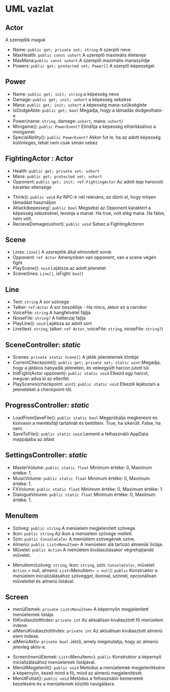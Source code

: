 # UML vazlat

## Actor

A szereplők maguk

- Name: `public get; private set; string` A szerplő neve
- MaxHealth: `public const ushort` A szereplő maximális életereje
- MaxMana:`public const ushort` A szereplő maximális manaszintje
- Powers: `public get; protected set; Power[]` A szerplő képességei

## Power

- Name: `public get; init; string` a képesség neve
- Damage: `public get; init; ushort` a képesség sebzése
- Mana: `public get; init; ushort` a képesség mana-szükséglete
- IsDodgeAble: `public get; bool` Megadja, hogy a támadás dodgeolható-e
- Power(name: `string`, damage: `ushort`, mana: `ushort`)
- Minigame(): `public PowerEvent?` Elindítja a képesség elhárításához a minigamet
- SpecialAbility(): `public PowerEvent?` Akkor fut le, ha az adott képesség különleges, tehát nem csak simán sebez

## FightingActor : Actor

- Health: `public get; private set; ushort`
- Mana: `public get; protected set; ushort`
- Opponent: `public get; init; ref:FightingActor` Az adott épp harocoló karakter ellensége
<!--  SetOpponent(`ref:FightingActor`): `void` Beállítja az adott éppen harcoló karakter ellenségét -->
- Think(): `public void` Az NPC-k nél releváns, ez dönti el, hogy milyen támadást használjon
- Attack(kepesseg): `public bool` Megsebzi az Opponent karaktert a képesség sebzésével, levonja a manat. Ha true, volt elég mana. Ha false, nem volt.
- RecieveDemage(ushort): `public void` Sebez a FightingActoron

## Scene

- Lines: `Line[]` A szereplők által elmondott sorok
- Opponent: `ref Actor` Amenyniben van opponent, van a scene végén fight
- PlayScene(): `void` Lejátsza az adott jelenetet
- Scene(lines: `Line[]`, isFight: `bool`)

## Line

- Text: `string` A sor szövege
- Talker: `ref:Actor` A sor beszélője - Ha nincs, akkor ez a narrátor
- VoiceFile: `string` A hangfelvétel fájlja
- NoiseFile: `string?` A háttérzaj fájlja
- PlayLine(): `void` Lejátsza az adott sort
- Line(text: `string`, talker: `ref Actor`, voiceFile: `string`, noiseFile: `string?`)

## SceneController: *static*

- Scenes: `private static Scene[]` A játék jeleneteinek tömbje
- CurrentCheckpoint(): `public get; private set; static uint` Megadja, hogy a játékos hanyadik jeleneten, és veleegyütt harcon jutott túl.
- InitFight(Actor opponent): `public static void` Elkezd egy harcot, megvan adva ki az ellenfél.
- PlayScenes(checkpoint: `uint`): `public static void` Elkezdi lejátszani a jeleneteket a checkpoint-tól.

## ProgressController: *static*

- LoadFromSaveFile(): `public static bool` Megpróbálja megkeresni és kiolvasni a mentésfájl tartalmát és betölteni. True, ha sikerült. False, ha nem.
- SaveToFile(): `public static void` Lementi a felhasználó AppData mappájába az állást

## SettingsController: *static*
- MasterVolume: `public static float` Minimum értéke: 0, Maximum értéke: 1.
- MusicVolume: `public static float` Minimum értéke: 0, Maximum értéke: 1.
- FXVolume: `public static float` Minimum értéke: 0, Maximum értéke: 1.
- DialogueVolume: `public static float` Minimum értéke: 0, Maximum értéke: 1.

## MenuItem
- Szöveg: `public string` A menüelem megjelenített szövege.
- Ikon: `public string` Az ikon a menüelem szövege mellett.
- Szín: `public ConsoleColor` A menüelem szövegének színe.
- Almenü: `public List<MenuItem>` A menüelem alá tartozó almenük listája.
- Művelet: `public Action` A menüelem kiválasztásakor végrehajtandó művelet.
+ MenuItem(szöveg: `string`, ikon: `string`, szín: `ConsoleColor`, művelet: `Action` = null, almenü: `List<`MenuItem`> = null`): `public` Konstruktor a menüelem inicializálásához szöveggel, ikonnal, színnel, opcionálisan művelettel és almenü listával.

## Screen
- menüElemek: `private List<MenuItem>` A képernyőn megjelenített menüelemek listája.
- főKiválasztottIndex: `private int` Az aktuálisan kiválasztott fő menüelem indexe.
- alMenüKiválasztottIndex: `private int` Az aktuálisan kiválasztott almenü elem indexe.
- alMenüAktív: `private bool` Jelző, amely megmutatja, hogy az almenü jelenleg aktív-e.
+ Screen(menüElemek: `List<`MenuItem`>`): `public` Konstruktor a képernyő inicializálásához menüelemek listájával.
+ MenütMegjelenít(): `public void` Metódus a menüelemek megjelenítésére a képernyőn, kezeli mind a fő, mind az almenü megjelenítését.
+ MenütFuttat(): `public void` Metódus a felhasználói bemenetek kezelésére és a menüelemek közötti navigálásra.
